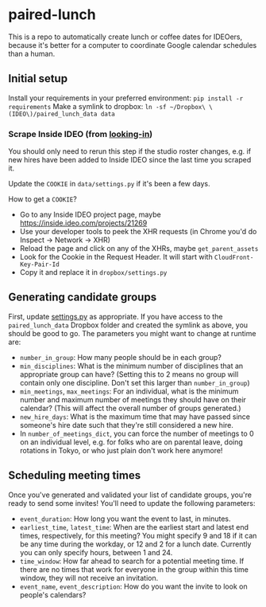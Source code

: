 # paired-lunch

This is a repo to automatically create lunch or coffee dates for IDEOers,
because it's better for a computer to coordinate Google calendar schedules
than a human.

## Initial setup

Install your requirements in your preferred environment: `pip install -r requirements`
Make a symlink to dropbox: `ln -sf ~/Dropbox\ \(IDEO\)/paired_lunch_data data`

### Scrape Inside IDEO (from [looking-in](https://github.com/ideo/looking-in/))
You should only need to rerun this step if the studio roster changes, e.g. if new hires 
have been added to Inside IDEO since the last time you scraped it. 

Update the `COOKIE` in `data/settings.py` if it's been a few days.

How to get a `COOKIE`?
* Go to any Inside IDEO project page, maybe https://inside.ideo.com/projects/21269
* Use your developer tools to peek the XHR requests (in Chrome you'd do Inspect -> Network -> XHR)
* Reload the page and click on any of the XHRs, maybe `get_parent_assets`
* Look for the Cookie in the Request Header. It will start with `CloudFront-Key-Pair-Id`
* Copy it and replace it in `dropbox/settings.py`



## Generating candidate groups 
First, update [settings.py](settings.py) as appropriate. If you have access to the `paired_lunch_data` 
Dropbox folder and created the symlink as above, you should be good to go. The parameters you might want 
to change at runtime are:
- `number_in_group`: How many people should be in each group?
- `min_disciplines`: What is the minimum number of disciplines that an appropriate group can have? (Setting 
this to 2 means no group will contain only one discipline. Don't set this larger than `number_in_group`) 
- `min_meetings`, `max_meetings`: For an individual, what is the minimum number and maximum number of meetings 
they should have on their calendar? (This will affect the overall number of groups generated.)
- `new_hire_days`: What is the maximum time that may have passed since someone's hire date such that they're 
still considered a new hire.
- In `number_of_meetings_dict`, you can force the number of meetings to 0 on an individual level, e.g. for 
folks who are on parental leave, doing rotations in Tokyo, or who just plain don't work here anymore!

## Scheduling meeting times 
Once you've generated and validated your list of candidate groups, you're ready to send some invites! 
You'll need to update the following parameters:
- `event_duration`: How long you want the event to last, in minutes.
- `earliest_time`, `latest_time`: When are the earliest start and latest end times, respectively, for this meeting? 
You might specify 9 and 18 if it can be any time during the workday, or 12 and 2 for a lunch date. Currently you 
can only specify hours, between 1 and 24.
- `time_window`: How far ahead to search for a potential meeting time. If there are no times that work for everyone 
in the group within this time window, they will not receive an invitation.
- `event_name`, `event_description`: How do you want the invite to look on people's calendars? 
